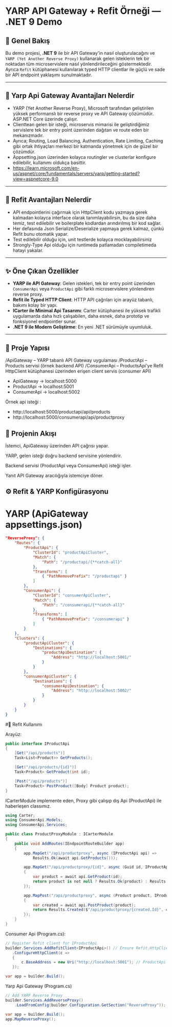 # YARP API Gateway + Refit Örneği — .NET 9 Demo


## 📌 Genel Bakış

Bu demo projesi, **.NET 9** ile bir API Gateway'in nasıl oluşturulacağını ve  
`YARP (Yet Another Reverse Proxy)` kullanarak gelen isteklerin tek bir noktadan tüm microservislere  nasıl yönlendirileceğini göstermektedir.  
Ayrıca `Refit` kütüphanesi kullanılarak typed HTTP clientlar ile güçlü ve sade bir API endpoint yaklaşımı sunulmaktadır.

---

## 📌 Yarp Api Gateway Avantajları Nelerdir

-  YARP (Yet Another Reverse Proxy), Microsoft tarafından geliştirilen yüksek performanslı bir reverse proxy ve API Gateway çözümüdür. ASP.NET Core üzerinde çalışır.
-  Clienttean gelen bir isteği, microservis mimarisi ile geliştirdiğimiz servislere tek bir entry point üzerinden dağıtan ve route eden bir mekanızmadır.
-  Ayrıca; Routing, Load Balancing, Authentication, Rate Limiting, Caching gibi ortak ihtiyaçları merkezi bir katmanda yönetmek için de güzel bir çözümdür.
-  Appsetting.json üzerinden kolayca routingler ve clusterlar konfigure edilebilir, kullanımı oldukça basittir.
-  https://learn.microsoft.com/en-us/aspnet/core/fundamentals/servers/yarp/getting-started?view=aspnetcore-9.0

---

## 📌 Refit Avantajları Nelerdir

-  API endpointlerini çağırmak için HttpClient kodu yazmaya gerek kalmadan kolayca interface olarak tanımlayabilirsin, bu da size daha temiz, test edilebilir ve boilerplate kodlardan arındırılmış bir kod sağlar.
-  Her defasında Json Serialize/Deserialize yapmaya gerek kalmaz, çünkü Refit bunu otomatik yapar.
-  Test edilebilir olduğu için, unit testlerde kolayca mocklayabilirsiniz
-  Strongly-Type Api olduğu için runtimeda patlamadan compiletimeda hatayi yakalar.

---

## ✨ Öne Çıkan Özellikler

- **YARP ile API Gateway**: Gelen istekleri, tek bir entry point üzerinden `ConsumerApi` veya `ProductApi` gibi farklı microservislere yönlendiren reverse proxy.  
- **Refit ile Typed HTTP Client**: HTTP API çağrıları için arayüz tabanlı, bakımı kolay bir yapı.
- **ICarter ile Minimal Api Tasarımı**: Carter kütüphanesi ile yüksek trafikli uygulamarda daha hızlı çalışabilen, daha esnek, daha prototip ve fonksiyonel endpointler sunar.
- **.NET 9 ile Modern Geliştirme**: En yeni .NET sürümüyle uyumluluk.  

---

## 📂 Proje Yapısı

/ApiGateway – YARP tabanlı API Gateway uygulaması
/ProductApi – Products servisi (örnek backend API)
/ConsumerApi – ProductsApi'ye Refit HttpClient kütüphanesi üzerinden erişen client servis (consumer API)

- ApiGateway -> localhost:5000
- ProductApi -> localhost:5001
- ConsumerApi -> localhost:5002

Örnek api isteği :
- http://localhost:5000/productapi/api/products
- http://localhost:5000/consumerapi/api/productproxy

## 🔄 Projenin Akışı

İstemci, ApiGateway üzerinden API çağrısı yapar.

YARP, gelen isteği doğru backend servisine yönlendirir.

Backend servisi (ProductApi veya ConsumerApi) isteği işler.

Yanıt API Gateway aracılığıyla istemciye döner.


## ⚙️ Refit & YARP Konfigürasyonu

# YARP (ApiGateway appsettings.json)

```json
"ReverseProxy": {
    "Routes": {
        "ProductApi": {
            "ClusterId": "productApiCluster",
            "Match": {
                "Path": "/productapi/{**catch-all}"
            },
            "Transforms": [
                { "PathRemovePrefix": "/productapi" }
            ]
        },
        "ConsumerApi": {
            "ClusterId": "consumerApiCluster",
            "Match": {
                "Path": "/consumerapi/{**catch-all}"
            },
            "Transforms": [
                { "PathRemovePrefix": "/consumerapi" }
            ]
        }
    },
    "Clusters": {
        "productApiCluster": {
            "Destinations": {
                "productApiDestination": {
                    "Address": "http://localhost:5001/"
                }
            }
        },
        "consumerApiCluster": {
            "Destinations": {
                "consumerApiDestination": {
                    "Address": "http://localhost:5002/"
                }
            }
        }
    }
}
```

#🔹 Refit Kullanımı

Arayüz:

```csharp
public interface IProductApi
{
    [Get("/api/products")]
    Task<List<Product>> GetProducts();

    [Get("/api/products/{id}")]
    Task<Product> GetProduct(int id);

    [Post("/api/products")]
    Task<Product> PostProduct([Body] Product product);
}
```
ICarterModule implemente eden, Proxy gibi çalışıp dış Api (ProductApi) ile haberleşen classımız.

```csharp
using Carter;
using ConsumerApi.Models;
using ConsumerApi.Services;

public class ProductProxyModule : ICarterModule
{
    public void AddRoutes(IEndpointRouteBuilder app)
    {
        app.MapGet("/api/productproxy", async (IProductApi api) =>
            Results.Ok(await api.GetProducts()));

        app.MapGet("/api/productproxy/{id}", async (Guid id, IProductApi api) =>
        {
            var product = await api.GetProduct(id);
            return product is not null ? Results.Ok(product) : Results.NotFound();
        });

        app.MapPost("/api/productproxy", async (Product product, IProductApi api) =>
        {
            var created = await api.PostProduct(product);
            return Results.Created($"/api/productproxy/{created.Id}", created);
        });
    }
}
```

Consumer Api (Program.cs):

```csharp
// Register Refit client for IProductApi
builder.Services.AddRefitClient<IProductApi>() // Ensure Refit.HttpClientFactory package is installed
   .ConfigureHttpClient(c =>
   {
       c.BaseAddress = new Uri("http://localhost:5001"); // ProductApi URL
   });

var app = builder.Build();
```

Yarp Api Gateway (Program.cs)
```csharp
// Add YARP Reverse Proxy
builder.Services.AddReverseProxy()
    .LoadFromConfig(builder.Configuration.GetSection("ReverseProxy"));

var app = builder.Build();
app.MapReverseProxy();
```
